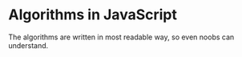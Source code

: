 # Algorithms in JavaScript

The algorithms are written in most readable way, so even noobs can understand.